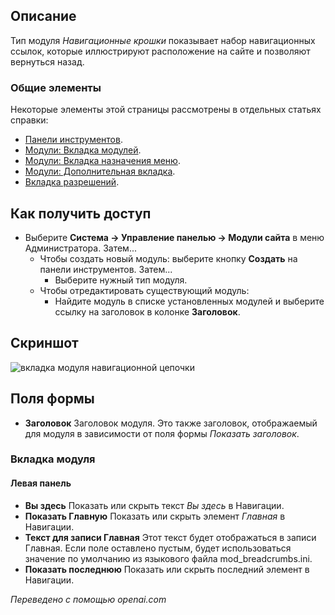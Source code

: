 <!-- Filename: Help4.x:Site_Modules:_Breadcrumbs / Display title: Модули: Хлебные крошки   -->

## Описание

Тип модуля *Навигационные крошки* показывает набор навигационных ссылок, которые иллюстрируют расположение на сайте и позволяют вернуться назад.

### Общие элементы

Некоторые элементы этой страницы рассмотрены в отдельных статьях справки:

* [Панели инструментов](jdocmanual?article=help/common-elements/toolbars).
* [Модули: Вкладка модулей](jdocmanual?article=help/modules/modules-module-tab).
* [Модули: Вкладка назначения меню](jdocmanual?article=help/modules/modules-menu-assignment-tab).
* [Модули: Дополнительная вкладка](jdocmanual?article=help/modules/modules-advanced-tab).
* [Вкладка разрешений](jdocmanual?article=help/common-elements/edit-permissions).

## Как получить доступ

- Выберите **Система → Управление панелью → Модули сайта** в меню
  Администратора. Затем...
  - Чтобы создать новый модуль: выберите кнопку **Создать** на панели инструментов. Затем...
    - Выберите нужный тип модуля.
  - Чтобы отредактировать существующий модуль:
    - Найдите модуль в списке установленных модулей и выберите
      ссылку на заголовок в колонке **Заголовок**.

## Скриншот

![вкладка модуля навигационной цепочки](../../../ru/images/modules-site/modules-breadcrumbs-module-tab.png)

## Поля формы

- **Заголовок** Заголовок модуля. Это также заголовок, отображаемый
  для модуля в зависимости от поля формы *Показать заголовок*.

### Вкладка модуля

#### Левая панель

- **Вы здесь** Показать или скрыть текст *Вы здесь* в Навигации.
- **Показать Главную** Показать или скрыть элемент *Главная* в Навигации.
- **Текст для записи Главная** Этот текст будет отображаться в записи Главная. Если поле
  оставлено пустым, будет использоваться значение по умолчанию из
  языкового файла mod_breadcrumbs.ini.
- **Показать последнюю** Показать или скрыть последний элемент в Навигации.

*Переведено с помощью openai.com*

